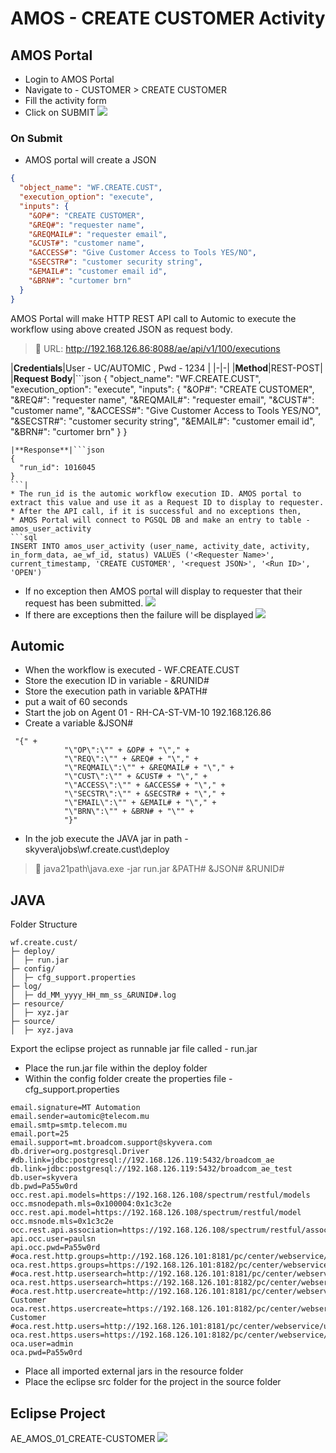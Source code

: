 # AMOS - CREATE CUSTOMER Activity
## AMOS Portal
* Login to AMOS Portal
* Navigate to - CUSTOMER > CREATE CUSTOMER
* Fill the activity form
* Click on SUBMIT
![](D:\data\AppFlowyDataDoNotRename\images\6a4de19e-7276-40b8-8d55-b38b81b60bb7.png)
### On Submit
* AMOS portal will create a JSON 
```json
{
  "object_name": "WF.CREATE.CUST",
  "execution_option": "execute",
  "inputs": {
    "&OP#": "CREATE CUSTOMER",
    "&REQ#": "requester name",
    "&REQMAIL#": "requester email",
    "&CUST#": "customer name",
    "&ACCESS#": "Give Customer Access to Tools YES/NO",
    "&SECSTR#": "customer security string",
    "&EMAIL#": "customer email id",
    "&BRN#": "curtomer brn"
  }
}
```
 AMOS Portal will make HTTP REST API call to Automic to execute the workflow using above created JSON as request body.

> 📌
> URL: http://192.168.126.86:8088/ae/api/v1/100/executions

|**Credentials**|User - UC/AUTOMIC , Pwd - 1234|
|-|-|
|**Method**|REST-POST|
|**Request Body**|```json
{
  "object_name": "WF.CREATE.CUST",
  "execution_option": "execute",
  "inputs": {
    "&OP#": "CREATE CUSTOMER",
    "&REQ#": "requester name",
    "&REQMAIL#": "requester email",
    "&CUST#": "customer name",
    "&ACCESS#": "Give Customer Access to Tools YES/NO",
    "&SECSTR#": "customer security string",
    "&EMAIL#": "customer email id",
    "&BRN#": "curtomer brn"
  }
}
```|
|**Response**|```json
{
  "run_id": 1016045
}
```|
* The run_id is the automic workflow execution ID. AMOS portal to extract this value and use it as a Request ID to display to requester.
* After the API call, if it is successful and no exceptions then,
* AMOS Portal will connect to PGSQL DB and make an entry to table - amos_user_activity
```sql
INSERT INTO amos_user_activity (user_name, activity_date, activity, in_form_data, ae_wf_id, status) VALUES ('<Requester Name>', current_timestamp, 'CREATE CUSTOMER', '<request JSON>', '<Run ID>', 'OPEN')
```
* If no exception then AMOS portal will display to requester that their request has been submitted.
![](D:\data\AppFlowyDataDoNotRename\images\7e8779b8-cac4-4572-8be1-131cafb972f2.png)
* If there are exceptions then the failure will be displayed
![](D:\data\AppFlowyDataDoNotRename\images\490ae765-04de-4306-95c8-9acf0cfafd0c.png)

## Automic
* When the workflow is executed - WF.CREATE.CUST
* Store the execution ID in variable - &RUNID#
* Store the execution path in variable &PATH#
* put a wait of 60 seconds
* Start the job on Agent 01 - RH-CA-ST-VM-10 192.168.126.86
* Create a variable &JSON#
```
 "{" +
            "\"OP\":\"" + &OP# + "\"," +
            "\"REQ\":\"" + &REQ# + "\"," +
            "\"REQMAIL\":\"" + &REQMAIL# + "\"," +
            "\"CUST\":\"" + &CUST# + "\"," +
            "\"ACCESS\":\"" + &ACCESS# + "\"," +
            "\"SECSTR\":\"" + &SECSTR# + "\"," +
            "\"EMAIL\":\"" + &EMAIL# + "\"," +
            "\"BRN\":\"" + &BRN# + "\"" +
            "}"
```
* In the job execute the JAVA jar in path - skyvera\jobs\wf.create.cust\deploy
> 📌
> java21path\java.exe -jar run.jar &PATH# &JSON# &RUNID#

## JAVA
Folder Structure
```
wf.create.cust/
├─ deploy/
│  ├─ run.jar
├─ config/
│  ├─ cfg_support.properties
├─ log/
│  ├─ dd_MM_yyyy_HH_mm_ss_&RUNID#.log
├─ resource/
│  ├─ xyz.jar
├─ source/
│  ├─ xyz.java
```
Export the eclipse project as runnable jar file called - run.jar
* Place the run.jar file within the deploy folder
* Within the config folder create the properties file - cfg_support.properties
```
email.signature=MT Automation
email.sender=automic@telecom.mu
email.smtp=smtp.telecom.mu
email.port=25
email.support=mt.broadcom.support@skyvera.com
db.driver=org.postgresql.Driver
#db.link=jdbc:postgresql://192.168.126.119:5432/broadcom_ae
db.link=jdbc:postgresql://192.168.126.119:5432/broadcom_ae_test
db.user=skyvera
db.pwd=Pa55w0rd
occ.rest.api.models=https://192.168.126.108/spectrum/restful/models
occ.msnodepath.mls=0x100004:0x1c3c2e
occ.rest.api.model=https://192.168.126.108/spectrum/restful/model
occ.msnode.mls=0x1c3c2e
occ.rest.api.association=https://192.168.126.108/spectrum/restful/associations/relation/0x10031/leftmodel/0x100017/rightmodel/
api.occ.user=paulsn
api.occ.pwd=Pa55w0rd
#oca.rest.http.groups=http://192.168.126.101:8181/pc/center/webservice/groups/false/true
oca.rest.https.groups=https://192.168.126.101:8182/pc/center/webservice/groups/false/true
#oca.rest.http.usersearch=http://192.168.126.101:8181/pc/center/webservice/users/userName/
oca.rest.https.usersearch=https://192.168.126.101:8182/pc/center/webservice/users/userName/
#oca.rest.http.usercreate=http://192.168.126.101:8181/pc/center/webservice/users/role/roleName/1-Customer
oca.rest.https.usercreate=https://192.168.126.101:8182/pc/center/webservice/users/role/roleName/1-Customer
#oca.rest.http.users=http://192.168.126.101:8181/pc/center/webservice/users/userId/
oca.rest.https.users=https://192.168.126.101:8182/pc/center/webservice/users/userId/
oca.user=admin 
oca.pwd=Pa55w0rd
```
* Place all imported external jars in the resource folder
* Place the eclipse src folder for the project in the source folder
## Eclipse Project
AE_AMOS_01_CREATE-CUSTOMER
![](D:\data\AppFlowyDataDoNotRename\images\8af6ffd2-a586-4398-9539-2df14ce94aaa.png)

